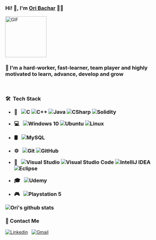 ### Hi! 👋, I'm [Ori Bachar](https://github.com/OriBachar) 👨‍💻

<img alt="GIF" height="130px" src="https://media.giphy.com/media/USV0ym3bVWQJJmNu3N/giphy.gif">
<br />


<h3>
     💪 I'm a hard-worker, fast-learner, team player and highly motivated to learn, advance, develop and grow
</h3>


  
<br />
<h3> 🛠 &nbsp;Tech Stack 

- 🧰 &nbsp; 
  ![C](https://img.shields.io/badge/C-00599C?style=for-the-badge&logo=c&logoColor=white)
  ![C++](https://img.shields.io/badge/C%2B%2B-00599C?style=for-the-badge&logo=c%2B%2B&logoColor=white)
  ![Java](https://img.shields.io/badge/Java-ED8B00?style=for-the-badge&logo=java&logoColor=white)
  ![CSharp](https://img.shields.io/badge/c%23-%23239120.svg?style=for-the-badge&logo=c-sharp&logoColor=white)
  ![Solidity](https://img.shields.io/badge/Solidity-e6e6e6?style=for-the-badge&logo=solidity&logoColor=black)
     

 
- 💻 &nbsp; 
  ![Windows 10](https://img.shields.io/badge/Windows-0078D6?style=for-the-badge&logo=windows&logoColor=white)
  ![Ubuntu](https://img.shields.io/badge/Ubuntu-E95420?style=for-the-badge&logo=ubuntu&logoColor=white)
  ![Linux](https://img.shields.io/badge/Linux-FCC624?style=for-the-badge&logo=linux&logoColor=black)
 
 
- 🛢 &nbsp; 
  ![MySQL](https://img.shields.io/badge/mysql-%2300f.svg?style=for-the-badge&logo=mysql&logoColor=white)
  
  
- ⚙️ &nbsp; 
  ![Git](https://img.shields.io/badge/git-%23F05033.svg?style=for-the-badge&logo=git&logoColor=white)
  ![GitHub](https://img.shields.io/badge/github-%23121011.svg?style=for-the-badge&logo=github&logoColor=white)
  
  
- 🔧 &nbsp; 
  ![Visual Studio](https://img.shields.io/badge/VisualStudio-5C2D91.svg?style=for-the-badge&logo=visual-studio&logoColor=white)
  ![Visual Studio Code](https://img.shields.io/badge/VisualStudioCode-0078d7.svg?style=for-the-badge&logo=visual-studio-code&logoColor=white)
  ![IntelliJ IDEA](https://img.shields.io/badge/IntelliJIDEA-000000.svg?style=for-the-badge&logo=intellij-idea&logoColor=white)
  ![Eclipse](https://img.shields.io/badge/Eclipse-2C2255?style=for-the-badge&logo=eclipse&logoColor=white)
     
  
- 🎓  &nbsp; 
  ![Udemy](https://img.shields.io/badge/Udemy-EC5252?style=for-the-badge&logo=Udemy&logoColor=white)
     
  
- 🎮 &nbsp; 
  ![Playstation 5](https://img.shields.io/badge/Playstation%205-003791?style=for-the-badge&logo=playstation-5&logoColor=white)
  

![Ori's github stats](https://github-readme-stats.vercel.app/api?username=OriBachar&theme=vision-friendly-dark&hide=prs,issues,stars)
 

### 📝 Contact Me 
  [![Linkedin](https://img.shields.io/badge/LinkedIn-0077B5?style=for-the-badge&logo=linkedin&logoColor=white)](https://www.linkedin.com/in/ori-bachar/)
  &nbsp;
  [![Gmail](https://img.shields.io/badge/Gmail-D14836?style=for-the-badge&logo=gmail&logoColor=white)](mailto:oribachar98@gmail.com)

